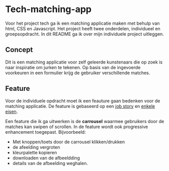 # Tech-matching-app
Voor het project tech ga ik een matching applicatie maken met behulp van html, CSS en Javascript. Het project heeft twee onderdelen, individueel en groepsopdracht. In dit README ga ik over mijn individuele project uitleggen. 

## Concept
Dit is een matching applicatie voor zelf geleerde kunstenaars die op zoek is naar inspiratie om jurken te tekenen. Op basis van de ingevoerde voorkeuren in een formulier krijg de gebruiker verschillende matches. 

## Feature
Voor de individuele opdracht moet ik een feauture gaan bedenken voor de matching applicatie. De feature is gebaseerd op een [job story](https://github.com/K3A101/Tech-matching-app/wiki/Requirements-lijst) en [enkele eisen](https://github.com/K3A101/Tech-matching-app/wiki/Requirements-lijst).

Een feature die ik ga uitwerken is de **carrousel** waarmee gebruikers door de matches kan swipen of scrollen. In de feature wordt ook progressive enhancement toegepast. Bijvoorbeeld:
- Met knoppen/toets door de carrousel klikken/drukken
- de afeelding vergroten
- kleurpalette kopieren
- downloaden van de afbeeldding
- details van de afbeelding weghalen.